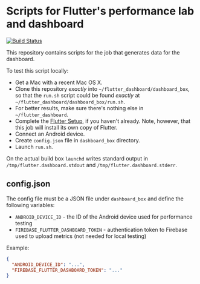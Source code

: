 # Scripts for Flutter's performance lab and dashboard

[![Build Status](https://travis-ci.org/flutter/dashboard_box.svg?branch=master)](https://travis-ci.org/flutter/dashboard_box)

This repository contains scripts for the job that generates data for the
dashboard.

To test this script locally:

- Get a Mac with a recent Mac OS X.
- Clone this repository _exactly_ into `~/flutter_dashboard/dashboard_box`, so
  that the `run.sh` script could be found _exactly_ at
  `~/flutter_dashboard/dashboard_box/run.sh`.
- For better results, make sure there's nothing else in `~/flutter_dashboard`.
- Complete the [Flutter Setup](https://flutter.io/setup/), if you haven't
  already. Note, however, that this job will install its own copy of Flutter.
- Connect an Android device.
- Create `config.json` file in `dashboard_box` directory.
- Launch `run.sh`.

On the actual build box `launchd` writes standard output in
`/tmp/flutter.dashboard.stdout` and `/tmp/flutter.dashboard.stderr`.

## config.json

The config file must be a JSON file under `dashboard_box` and define the
following variables:

 * `ANDROID_DEVICE_ID` - the ID of the Android device used for performance
   testing
 * `FIREBASE_FLUTTER_DASHBOARD_TOKEN` - authentication token to Firebase used to
   upload metrics (not needed for local testing)

Example:

```json
{
  "ANDROID_DEVICE_ID": "...",
  "FIREBASE_FLUTTER_DASHBOARD_TOKEN": "..."
}
```
